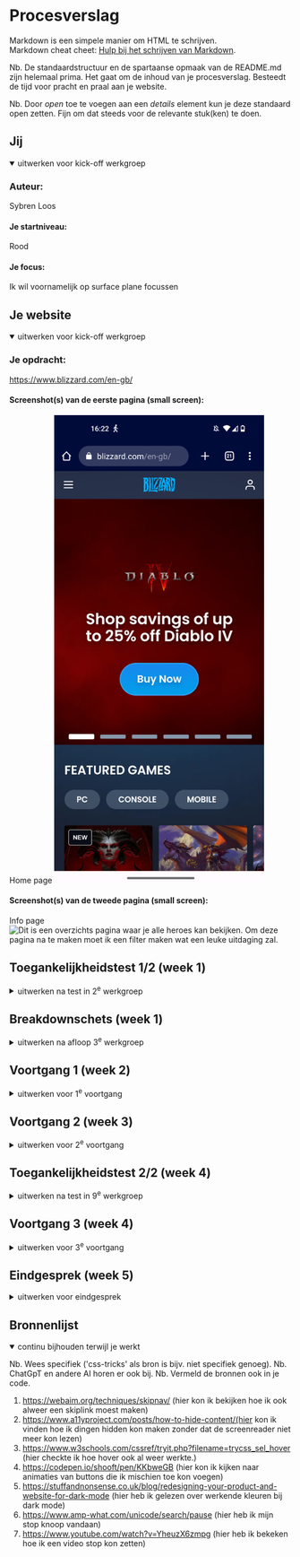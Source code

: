 # Procesverslag
Markdown is een simpele manier om HTML te schrijven.  
Markdown cheat cheet: [Hulp bij het schrijven van Markdown](https://github.com/adam-p/markdown-here/wiki/Markdown-Cheatsheet).

Nb. De standaardstructuur en de spartaanse opmaak van de README.md zijn helemaal prima. Het gaat om de inhoud van je procesverslag. Besteedt de tijd voor pracht en praal aan je website.

Nb. Door *open* toe te voegen aan een *details* element kun je deze standaard open zetten. Fijn om dat steeds voor de relevante stuk(ken) te doen.





## Jij

<details open>
  <summary>uitwerken voor kick-off werkgroep</summary>

  ### Auteur:
  Sybren Loos

  #### Je startniveau:
  Rood

  #### Je focus:
  Ik wil voornamelijk op surface plane focussen
 
</details>





## Je website

<details open>
  <summary>uitwerken voor kick-off werkgroep</summary>

  ### Je opdracht:
  https://www.blizzard.com/en-gb/ 

  #### Screenshot(s) van de eerste pagina (small screen): 
  Home page 
  <img src="./images/Homepage_blizzard.png" width="375px" alt="Dit is de home pagina van Overwatch, dit is een shooter game gemaakt door blizzard. Op deze pagina kun je wat informatie vinden over de game, de characters die je er in kan spelen en nieuwe updates in de game. Het is een interesante taak om deze pagina na te maken aangezien het een aantal secties heeft die nieuw zijn voor mij.">

  #### Screenshot(s) van de tweede pagina (small screen):
  Info page
  <img src="./readme-images/overwatch.blizzard.com_en-us_heroes_(iPhone SE).png" width="375px" alt="Dit is een overzichts pagina waar je alle heroes kan bekijken. Om deze pagina na te maken moet ik een filter maken wat een leuke uitdaging zal.">
 
</details>



## Toegankelijkheidstest 1/2 (week 1)

<details>
  <summary>uitwerken na test in 2<sup>e</sup> werkgroep</summary>

  ### Bevindingen
  Lijst met je bevindingen die in de test naar voren kwamen:

Bij de toegankelijkheid testen kwamen er verwachte maar ook schokkende bevindingen naar voren.
We waren al voorbereid dat de meeste websites helemaal niet toegankelijk zouden zijn, maar de website die ik had gekozen (blizzard) was nog veel erger dan verwacht. Er waren vele manieren waardoor het onmogelijk werd voor een blind iemand die een screenreader moet gebruiken. Een groot voorbeeld hiervan was hoe de screenreader de hamburger menu's of hele stukken van de website oversloeg. 
Als je een gebruiker van een screenreader was, werd het zo ongeveer onmogelijk om goed te navigeren op de website. Dit kwam voornamelijk door de absurde hoeveelheden van divs. Hierdoor kon de website een heel groot deel van de website niet lezen. Hiernaast was wat de screenreader wel kon lezen verschrikkelijk slecht beschreven. Een voorbeeld hiervan is hoe bij de meeste knoppen de alt text gewoon voor las wat er op de knop stond zonder dat er enige andere context bij werd gegeven. Ook moest je vaak voordat je bij de echte informatie kwam door een gigantische hoeveelheid knoppen heen werken. Er was geen skip link om je in één keer naar de main content te brengen.

Zoals je ziet is er verschrikkelijk veel mis met de website op dit moment en kan er erg veel opgeruimd worden.


</details>



## Breakdownschets (week 1)

<details>
  <summary>uitwerken na afloop 3<sup>e</sup> werkgroep</summary>

  ### de hele pagina: 
  <img src="./images/Web 1920 – 1.svg" width="375px" alt="
  Om de website in zijn geheel goed te beschrijven zal ik het beschrijven in zijn secties
  1. De nav:
  ">

</details>





## Voortgang 1 (week 2)

<details>
  <summary>uitwerken voor 1<sup>e</sup> voortgang</summary>

  ### Stand van zaken
 Ik heb al erg veel geleerd in de twee weken dat we bezig zijn maar ik merk dat ik wel een beetje achterloop met het namaken van mijn website. Ik heb de HTML volledig uitgewerkt maar heb nog niks gedaan aan mijn CSS. Dit betekent dat ik behoorlijk moet bijpoten om bij te blijven. Maar ik heb vertrouwen dat dit goed kan lukken. 


  ### Agenda voor meeting
  samen met je groepje opstellen

  | student 1      | student 2          | student 3    | student 4        |
  | ---            | ---                | ---          | ---              |
  | dit bespreken  | en dit             | en ik dit    | en dan ik dat    |
  | en dat ook nog | dit als er tijd is | nog een punt | dit wil ik zeker |
  | ...            | ...                | ...          | ...              |


  ### Verslag van meeting
  hier na afloop snel de uitkomsten van de meeting vastleggen

  - punt 1
  - punt 2
  - nog een punt
  - ...

</details>





## Voortgang 2 (week 3)

<details>
  <summary>uitwerken voor 2<sup>e</sup> voortgang</summary>

  ### Stand van zaken
  Ik ben een groot stuk op geschoten met de css en heb een groot aantal dingen laten werken. Mijn hamburgermenu werkt, de video op de achtergrond werkt en ik heb nu een goed idee hoe ik de rest van de layout aan moet pakken. Dit was wel lastig en ik had behoorlijk wat hulp hiervoor nodig maar het is nu wel gelukt en kan goed verder werken.


  ### Agenda voor meeting
  samen met je groepje opstellen

  | student 1      | student 2          | student 3    | student 4        |
  | ---            | ---                | ---          | ---              |
  | dit bespreken  | en dit             | en ik dit    | en dan ik dat    |
  | en dat ook nog | dit als er tijd is | nog een punt | dit wil ik zeker |
  | ...            | ...                | ...          | ...              |

student 1: Sybren
Ik wil graag bespreken hoe je een carasoul moet maken en hoe ik mijn video op groot scherm 100% kan krijgen.

  ### Verslag van meeting
  hier na afloop snel de uitkomsten van de meeting vastleggen

  - punt 1
  - punt 2
  - nog een punt
- ...

</details>





## Toegankelijkheidstest 2/2 (week 4)

<details>
  <summary>uitwerken na test in 9<sup>e</sup> werkgroep</summary>

  ### Bevindingen
  Lijst met je bevindingen die in de test naar voren kwamen (geef ook aan wat er verbeterd is): Toen we mijn website gingen checken op de checklist kwamen we er achter dat die behoorlijk goed geoptimized was en dat er maar een paar kleine dingen nog gedaan moesten worden om daar alles voor gedaan te hebben. Dit kwam voornamelijk neer op het stop kunnen zetten van de video. Dit kon namelijk toen nog niet en moest nog gefixt worden.

</details>





## Voortgang 3 (week 4)

<details>
  <summary>uitwerken voor 3<sup>e</sup> voortgang</summary>

  ### Stand van zaken
 Ik ben behoorlijk ver met alle stijling van de website het enige wat ik nog moet doen is de fonts er in zetten en de alts van de images invullen. Hiernaast wil ik ook nog een dark mode er in zetten. 

 Wat wel nog lastig is en ik nog niet een idee heb van hoe ik dit moet doen is hoe ik op mijn tweede pagina de knoppen werkende krijg en de uitkomsten kan sorteren en filteren. Maar dit zal ik even aan Sanne moeten vragen.


  ### Agenda voor meeting
  09:30 in teams op vrijdag voor de lessen


    | Sybren      | David       | Jaden  | vivanne       |
  | ---            | ---                | ---          | ---              |
  | Vraag 1 :Hoe laat ik met een knop specifieke dingen naar voren komen | 
vraag 1: hoe en of ik ::after moet gebruiken| Vraag: hoe laat ik mijn nav animeren?| vraag 1 : hoe voeg ik een scrollbar toe aan een horizontale carousel?  |
  | vraag 2: Wat zijn de beste dingen om toe te passen als je frontend kiest | vraag 2: mijn font dikte is net een beetje anders, font weight werkt niet| Vraag2: hoe zorg ik ervoor dat de em losstaat van mn span| vraag 2 (als genoeg tijd over): hoe zorg ik voor bepaalde animatie bij meer weten section |
  | ...            | ...                | ...          | ...              |

Sybren
Vraag 1 :Hoe laat ik met een knop specifieke dingen naar voren komen
vraag 2: Wat zijn de beste dingen om toe te passen als je frontend kiest

David
vraag 1: hoe en of ik ::after moet gebruiken
vraag 2: mijn font dikte is net een beetje anders, font weight werkt niet

Jaden
Vraag: hoe laat ik mijn nav animeren?
Vraag2: hoe zorg ik ervoor dat de em losstaat van mn span

Vivanne
vraag 1 : hoe voeg ik een scrollbar toe aan een horizontale carousel?
vraag 2 (als genoeg tijd over): hoe zorg ik voor bepaalde animatie bij meer weten section.

  ### Verslag van meeting
  hier na afloop snel de uitkomsten van de meeting vastleggen

  - Nav animeren.
  - Code laten zien carousel, voor vivanne

</details>





## Eindgesprek (week 5)

<details>
  <summary>uitwerken voor eindgesprek</summary>

  ### Je uitkomst - karakteristiek screenshots:
  <img src="readme-images/dummy-plaatje.jpg" width="375px" alt="uitomst opdracht 1">


  ### Dit ging goed/Heb ik geleerd: 
  Korte omschrijving met plaatjes
  Ik heb erg veel geleerd maar waar ik voornamelijk erg blij mee ben is dat ik mijn achtergrond video nu kan stoppen, dat ik heb geleerd met grid te werken en een filter heb kunnen maken. Dit zijn namelijk zulke handige tools voor prototypes en zal ik waarschijnlijk veel vaker nog gaan gebruiken.
  <img src="./readme-images/knop_carasoul.jpg">
  <img src="./readme-images/grid.jpg">
  <img src="./readme-images/video_stop.jpg">
  <img src="readme-images/dummy-plaatje.jpg" width="375px" alt="top">


  ### Dit was lastig/Is niet gelukt:
  Korte omschrijving met plaatjes
  wat ik erg lastig vond was soms om dingen perfect te positioneren zonder dat ik daar minder handige tacktieke voor gebruik zoals, right en left. Dit was voornamelijk zo bij de labels waar ik het bolletje heb geposisioneerd met die tools. Hierdoor gaat alles mis als we dingen vergroten

  <img src="./readme-images/links_rechts.jpg">
  <img src="./readme-images/knop_radio.jpg">
  <img src="readme-images/dummy-plaatje.jpg" width="375px" alt="bummer">
</details>





## Bronnenlijst

<details open>
  <summary>continu bijhouden terwijl je werkt</summary>

  Nb. Wees specifiek ('css-tricks' als bron is bijv. niet specifiek genoeg). 
  Nb. ChatGpT en andere AI horen er ook bij.
  Nb. Vermeld de bronnen ook in je code.

  1. https://webaim.org/techniques/skipnav/ (hier kon ik bekijken hoe ik ook alweer een skiplink moest maken)
  2. https://www.a11yproject.com/posts/how-to-hide-content/(hier kon ik vinden hoe ik dingen hidden kon maken zonder dat de screenreader niet meer kon lezen)
  3. https://www.w3schools.com/cssref/tryit.php?filename=trycss_sel_hover (hier checkte ik hoe hover ook al weer werkte.)
  4. https://codepen.io/shooft/pen/KKbweGB (hier kon ik kijken naar animaties van buttons die ik mischien toe kon voegen)
  5. https://stuffandnonsense.co.uk/blog/redesigning-your-product-and-website-for-dark-mode (hier heb ik gelezen over werkende kleuren bij dark mode)
  6. https://www.amp-what.com/unicode/search/pause (hier heb ik mijn stop knoop vandaan)
  7. https://www.youtube.com/watch?v=YheuzX6zmpg (hier heb ik bekeken hoe ik een video stop kon zetten)

</details>
